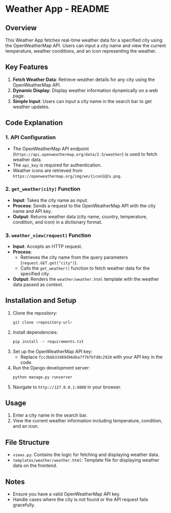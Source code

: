 # Weather App - README

## Overview
This Weather App fetches real-time weather data for a specified city using the OpenWeatherMap API. Users can input a city name and view the current temperature, weather conditions, and an icon representing the weather.

## Key Features
1. **Fetch Weather Data**: Retrieve weather details for any city using the OpenWeatherMap API.
2. **Dynamic Display**: Display weather information dynamically on a web page.
3. **Simple Input**: Users can input a city name in the search bar to get weather updates.

## Code Explanation
### 1. **API Configuration**
- The OpenWeatherMap API endpoint (`https://api.openweathermap.org/data/2.5/weather`) is used to fetch weather data.
- The `api_key` is required for authentication.
- Weather icons are retrieved from `https://openweathermap.org/img/wn/{icon}@2x.png`.

### 2. **`get_weather(city)` Function**
- **Input**: Takes the city name as input.
- **Process**: Sends a request to the OpenWeatherMap API with the city name and API key.
- **Output**: Returns weather data (city name, country, temperature, condition, and icon) in a dictionary format.

### 3. **`weather_view(request)` Function**
- **Input**: Accepts an HTTP request.
- **Process**:
  - Retrieves the city name from the query parameters (`request.GET.get("city")`).
  - Calls the `get_weather()` function to fetch weather data for the specified city.
- **Output**: Renders the `weather/weather.html` template with the weather data passed as context.

## Installation and Setup
1. Clone the repository:
   ```bash
   git clone <repository-url>
   ```
2. Install dependencies:
   ```bash
   pip install -r requirements.txt
   ```
3. Set up the OpenWeatherMap API key:
   - Replace `fcc3b6b33d89d96dba7f76fbfd8c2920` with your API key in the code.
4. Run the Django development server:
   ```bash
   python manage.py runserver
   ```
5. Navigate to `http://127.0.0.1:8000` in your browser.

## Usage
1. Enter a city name in the search bar.
2. View the current weather information including temperature, condition, and an icon.

## File Structure
- `views.py`: Contains the logic for fetching and displaying weather data.
- `templates/weather/weather.html`: Template file for displaying weather data on the frontend.

## Notes
- Ensure you have a valid OpenWeatherMap API key.
- Handle cases where the city is not found or the API request fails gracefully.

